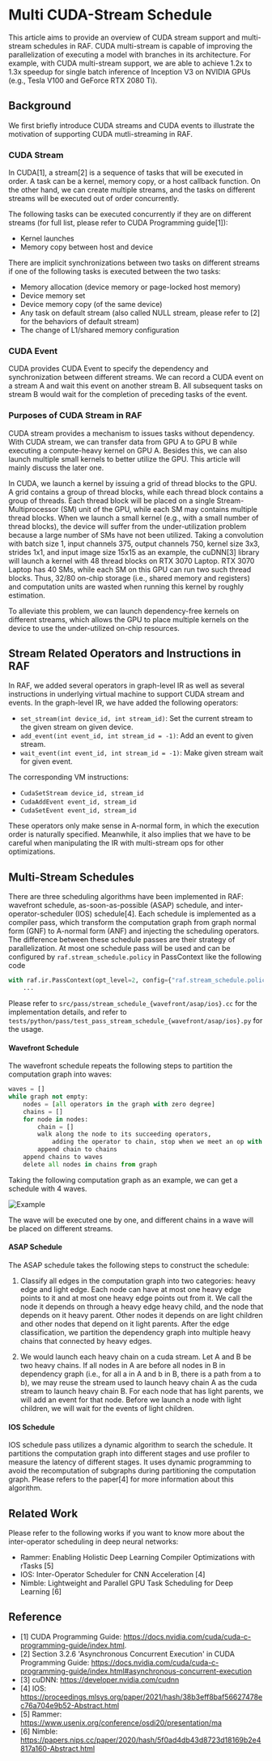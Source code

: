 
<!--- Copyright Amazon.com, Inc. or its affiliates. All Rights Reserved. -->
<!--- SPDX-License-Identifier: Apache-2.0  -->

# Multi CUDA-Stream Schedule

This article aims to provide an overview of CUDA stream support and multi-stream schedules in RAF. CUDA multi-stream is capable of improving the parallelization of executing a model with branches in its architecture. For example, with CUDA multi-stream support, we are able to achieve 1.2x to 1.3x speedup for single batch inference of Inception V3 on NVIDIA GPUs (e.g., Tesla V100 and GeForce RTX 2080 Ti).

## Background

We first briefly introduce CUDA streams and CUDA events to illustrate the motivation of supporting CUDA mutli-streaming in RAF.

### CUDA Stream

In CUDA[1], a stream[2] is a sequence of tasks that will be executed in order. A task can be a kernel, memory copy, or a host callback function. On the other hand, we can create multiple streams, and the tasks on different streams will be executed out of order concurrently. 

The following tasks can be executed concurrently if they are on different streams (for full list, please refer to CUDA Programming guide[1]):
- Kernel launches
- Memory copy between host and device

There are implicit synchronizations between two tasks on different streams if one of the following tasks is executed between the two tasks:
- Memory allocation (device memory or page-locked host memory)
- Device memory set
- Device memory copy (of the same device)
- Any task on default stream (also called NULL stream, please refer to [2] for the behaviors of default stream)
- The change of L1/shared memory configuration

### CUDA Event

CUDA provides CUDA Event to specify the dependency and synchronization between different streams. We can record a CUDA event on a stream A and wait this event on another stream B. All subsequent tasks on stream B would wait for the completion of preceding tasks of the event. 

### Purposes of CUDA Stream in RAF

CUDA stream provides a mechanism to issues tasks without dependency. With CUDA stream, we can transfer data from GPU A to GPU B while executing a compute-heavy kernel on GPU A. Besides this, we can also launch multiple small kernels to better utilize the GPU. This article will mainly discuss the later one. 

In CUDA, we launch a kernel by issuing a grid of thread blocks to the GPU. A grid contains a group of thread blocks, while each thread block contains a group of threads. Each thread block will be placed on a single Stream-Multiprocessor (SM) unit of the GPU, while each SM may contains multiple thread blocks. When we launch a small kernel (e.g., with a small number of thread blocks), the device will suffer from the under-utilization problem because a large number of SMs have not been utilized. Taking a convolution with batch size 1, input channels 375, output channels 750, kernel size 3x3, strides 1x1, and input image size 15x15 as an example, the cuDNN[3] library will launch a kernel with 48 thread blocks on RTX 3070 Laptop. RTX 3070 Laptop has 40 SMs, while each SM on this GPU can run two such thread blocks. Thus, 32/80 on-chip storage (i.e., shared memory and registers) and computation units are wasted when running this kernel by roughly estimation. 

To alleviate this problem, we can launch dependency-free kernels on different streams, which allows the GPU to place multiple kernels on the device to use the under-utilized on-chip resources.

## Stream Related Operators and Instructions in RAF

In RAF, we added several operators in graph-level IR as well as several instructions in underlying virtual machine to support CUDA stream and events. In the graph-level IR, we have added the following operators:
- `set_stream(int device_id, int stream_id)`: Set the current stream to the given stream on given device.
- `add_event(int event_id, int stream_id = -1)`: Add an event to given stream.
- `wait_event(int event_id, int stream_id = -1)`: Make given stream wait for given event.

The corresponding VM instructions:
- `CudaSetStream device_id, stream_id`
- `CudaAddEvent event_id, stream_id`
- `CudaSetEvent event_id, stream_id`

These operators only make sense in A-normal form, in which the execution order is naturally specified. Meanwhile, it also implies that we have to be careful when manipulating the IR with multi-stream ops for other optimizations.


## Multi-Stream Schedules

There are three scheduling algorithms have been implemented in RAF: wavefront schedule, as-soon-as-possible (ASAP) schedule, and inter-operator-scheduler (IOS) schedule[4]. Each schedule is implemented as a compiler pass, which transform the computation graph from graph normal form (GNF) to A-normal form (ANF) and injecting the scheduling operators. The difference between these schedule passes are their strategy of parallelization. At most one schedule pass will be used and can be configured by `raf.stream_schedule.policy` in PassContext like the following code
```python
with raf.ir.PassContext(opt_level=2, config={"raf.stream_schedule.policy": "wavefront"}):
    ...
```

Please refer to `src/pass/stream_schedule_{wavefront/asap/ios}.cc` for the implementation details, and refer to `tests/python/pass/test_pass_stream_schedule_{wavefront/asap/ios}.py` for the usage. 

#### Wavefront Schedule

The wavefront schedule repeats the following steps to partition the computation graph into waves:
```python
waves = []
while graph not empty:
    nodes = [all operators in the graph with zero degree]
    chains = []
    for node in nodes:
        chain = []
        walk along the node to its succeeding operators, 
            adding the operator to chain, stop when we meet an op with multiple succeeding operators
        append chain to chains
    append chains to waves
    delete all nodes in chains from graph
```
Taking the following computation graph as an example, we can get a schedule with 4 waves.

![Example](https://user-images.githubusercontent.com/23381083/122089070-fd69ec80-ce38-11eb-981c-4947626283f4.png)

The wave will be executed one by one, and different chains in a wave will be placed on different streams.

#### ASAP Schedule

The ASAP schedule takes the following steps to construct the schedule:

1. Classify all edges in the computation graph into two categories: heavy edge and
   light edge. 
   Each node can have at most one heavy edge points to it and at most one heavy
   edge points out from it. We call the node it depends on through a heavy edge heavy child,
   and the node that depends on it heavy parent. Other nodes it depends on are light children
   and other nodes that depend on it light parents. After the edge classification, we partition
   the dependency graph into multiple heavy chains that connected by heavy edges.

2. We would launch each heavy chain on a cuda stream. Let A and B be two heavy chains. If all
   nodes in A are before all nodes in B in dependency graph (i.e., for all a in A and b in B,
   there is a path from a to b), we may reuse the stream used to launch heavy chain A as the
   cuda stream to launch heavy chain B. For each node that has light parents, we will add an
   event for that node. Before we launch a node with light children, we will wait for the
   events of light children.

#### IOS Schedule

IOS schedule pass utilizes a dynamic algorithm to search the schedule. It partitions the computation graph into different stages and use profiler to measure the latency of different stages. It uses dynamic programming to avoid the recomputation of subgraphs during partitioning the computation graph. Please refers to the paper[4] for more information about this algorithm.

## Related Work
Please refer to the following works if you want to know more about the inter-operator scheduling in deep neural networks:
- Rammer: Enabling Holistic Deep Learning Compiler Optimizations with rTasks [5]
- IOS: Inter-Operator Scheduler for CNN Acceleration [4]
- Nimble: Lightweight and Parallel GPU Task Scheduling for Deep Learning [6]

## Reference
- [1] CUDA Programming Guide: https://docs.nvidia.com/cuda/cuda-c-programming-guide/index.html.
- [2] Section 3.2.6 'Asynchronous Concurrent Execution' in CUDA Programming Guide: https://docs.nvidia.com/cuda/cuda-c-programming-guide/index.html#asynchronous-concurrent-execution
- [3] cuDNN: https://developer.nvidia.com/cudnn
- [4] IOS: https://proceedings.mlsys.org/paper/2021/hash/38b3eff8baf56627478ec76a704e9b52-Abstract.html 
- [5] Rammer: https://www.usenix.org/conference/osdi20/presentation/ma
- [6] Nimble: https://papers.nips.cc/paper/2020/hash/5f0ad4db43d8723d18169b2e4817a160-Abstract.html
